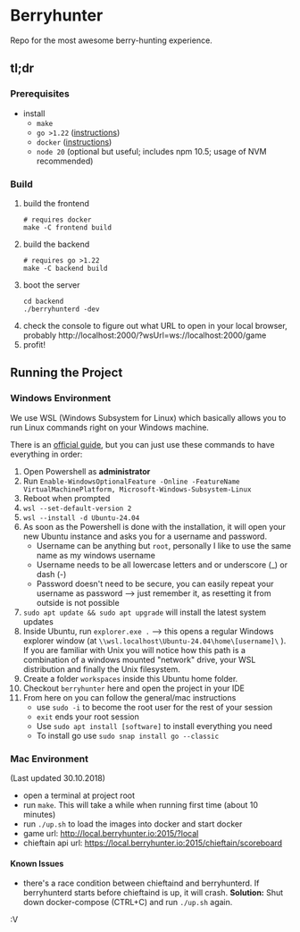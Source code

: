 # Berryhunter

Repo for the most awesome berry-hunting experience.

## tl;dr

### Prerequisites
- install 
  - `make`
  - `go >1.22` ([instructions](https://go.dev/doc/install))
  - `docker` ([instructions](https://docs.docker.com/engine/install/ubuntu/#install-using-the-repository))
  - `node 20` (optional but useful; includes npm 10.5; usage of NVM recommended)

### Build
1. build the frontend
   ```
   # requires docker
   make -C frontend build
   ```
2. build the backend
   ```
   # requires go >1.22
   make -C backend build
   ```
3. boot the server
    ```
    cd backend
    ./berryhunterd -dev
    ```
4. check the console to figure out what URL to open in your local browser, probably http://localhost:2000/?wsUrl=ws://localhost:2000/game
5. profit!


## Running the Project

### Windows Environment

We use WSL (Windows Subsystem for Linux) which basically allows you to run Linux commands right on your Windows machine.

There is an [official guide](https://learn.microsoft.com/en-us/windows/wsl/install), but you can just use these commands to have everything in order:

1. Open Powershell as **administrator**
2. Run `Enable-WindowsOptionalFeature -Online -FeatureName VirtualMachinePlatform, Microsoft-Windows-Subsystem-Linux`
3. Reboot when prompted
4. `wsl --set-default-version 2`
5. `wsl --install -d Ubuntu-24.04`
6. As soon as the Powershell is done with the installation, it will open your new Ubuntu instance and asks you for a username and password.
    - Username can be anything but `root`, personally I like to use the same name as my windows username
    - Username needs to be all lowercase letters and or underscore (_) or dash (-)
    - Password doesn't need to be secure, you can easily repeat your username as password --> just remember it, as resetting it from outside is not possible
7. `sudo apt update && sudo apt upgrade` will install the latest system updates
8. Inside Ubuntu, run `explorer.exe .` --> this opens a regular Windows explorer window (at `\\wsl.localhost\Ubuntu-24.04\home\[username]\` ). If you are familiar with Unix you will notice how this path is a combination of a windows mounted "network" drive, your WSL distribution and finally the Unix filesystem.
9. Create a folder `workspaces` inside this Ubuntu home folder.
10. Checkout `berryhunter` here and open the project in your IDE
11. From here on you can follow the general/mac instructions
    - use `sudo -i` to become the root user for the rest of your session
    - `exit` ends your root session
    - Use `sudo apt install [software]` to install everything you need
    - To install go use `sudo snap install go --classic`

### Mac Environment
(Last updated 30.10.2018)

- open a terminal at project root
- run `make`. This will take a while when running first time (about 10 minutes)
- run `./up.sh` to load the images into docker and start docker
- game url: http://local.berryhunter.io:2015/?local
- chieftain api url: https://local.berryhunter.io:2015/chieftain/scoreboard

#### Known Issues

- there's a race condition between chieftaind and berryhunterd. If berryhunterd starts before chieftaind is up, it will crash. **Solution:** Shut down docker-compose (CTRL+C) and run `./up.sh` again.

:V
